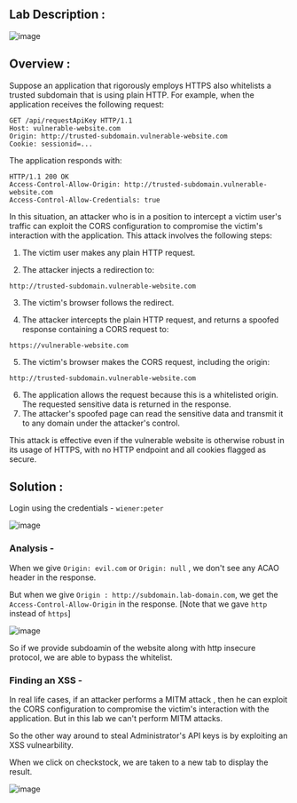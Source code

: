 ## Lab Description :

![image](https://github.com/sh3bu/Portswigger_labs/assets/67383098/3b5d58cb-5fb8-40bb-8159-9566d68bcb47)

## Overview :

Suppose an application that rigorously employs HTTPS also whitelists a trusted subdomain that is using plain HTTP. For example, when the application receives the following request:

```http
GET /api/requestApiKey HTTP/1.1
Host: vulnerable-website.com
Origin: http://trusted-subdomain.vulnerable-website.com
Cookie: sessionid=...
```

The application responds with:

```http
HTTP/1.1 200 OK
Access-Control-Allow-Origin: http://trusted-subdomain.vulnerable-website.com
Access-Control-Allow-Credentials: true
```

In this situation, an attacker who is in a position to intercept a victim user's traffic can exploit the CORS configuration to compromise the victim's interaction with the application. This attack involves the following steps:

1. The victim user makes any plain HTTP request.

2. The attacker injects a redirection to:

```
http://trusted-subdomain.vulnerable-website.com
```

3. The victim's browser follows the redirect.

4. The attacker intercepts the plain HTTP request, and returns a spoofed response containing a CORS request to:

```
https://vulnerable-website.com
```
    
5. The victim's browser makes the CORS request, including the origin:

```
http://trusted-subdomain.vulnerable-website.com
```
6. The application allows the request because this is a whitelisted origin. The requested sensitive data is returned in the response.
7. The attacker's spoofed page can read the sensitive data and transmit it to any domain under the attacker's control.

This attack is effective even if the vulnerable website is otherwise robust in its usage of HTTPS, with no HTTP endpoint and all cookies flagged as secure. 

## Solution :

Login using the credentials - `wiener:peter`

![image](https://github.com/sh3bu/Portswigger_labs/assets/67383098/99ca5917-faa1-4b9f-9773-476fd260e0d1)

### Analysis -

When we give `Origin: evil.com` or `Origin: null` , we don't see any ACAO header in the response.

But when we give `Origin : http://subdomain.lab-domain.com`, we get the `Access-Control-Allow-Origin` in the response. [Note that we gave `http` instead of `https`]


![image](https://github.com/sh3bu/Portswigger_labs/assets/67383098/ffbb156d-2c71-47e2-9681-633f9e63ad85)

So if we provide subdoamin of the website along with http insecure protocol, we are able to bypass the whitelist.

### Finding an XSS -

In real life cases, if an attacker performs a MITM attack , then he can  exploit the CORS configuration to compromise the victim's interaction with the application. But in this lab we can't perform MITM attacks.

So the other way around to steal Administrator's API keys is by exploiting an XSS vulnearbility. 

When we click on checkstock, we are taken to a new tab to display the result.

![image](https://github.com/sh3bu/Portswigger_labs/assets/67383098/b4e6b5b6-dff7-4c65-99e6-615b3dfb9a7d)






